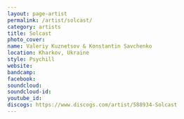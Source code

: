 ```yaml
---
layout: page-artist
permalink: /artist/solcast/
category: artists
title: Solcast
photo_cover: 
name: Valeriy Kuznetsov & Konstantin Savchenko
location: Kharkov, Ukraine
style: Psychill
website: 
bandcamp: 
facebook: 
soundcloud: 
soundcloud-id: 
youtube_id: 
discogs: https://www.discogs.com/artist/588934-Solcast
---
```


